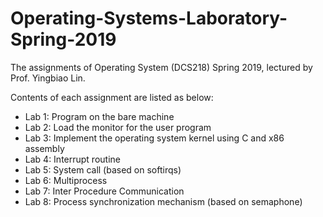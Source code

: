 # Operating-Systems-Laboratory-Spring-2019

The assignments of Operating System (DCS218) Spring 2019, lectured by Prof. Yingbiao Lin. 

Contents of each assignment are listed as below:

- Lab 1: Program on the bare machine
- Lab 2: Load the monitor for the user program
- Lab 3: Implement the operating system kernel using C and x86 assembly
- Lab 4: Interrupt routine
- Lab 5: System call (based on softirqs)
- Lab 6: Multiprocess
- Lab 7: Inter Procedure Communication
- Lab 8: Process synchronization mechanism (based on semaphone)
